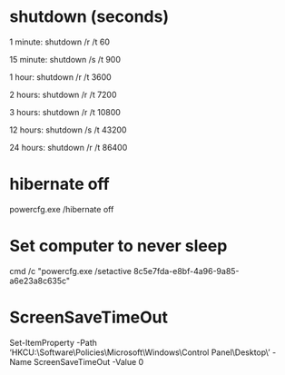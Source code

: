 # shutdown (seconds)

1 minute: shutdown /r /t 60	

15 minute: shutdown /s /t 900	

1 hour: shutdown /r /t 3600	

2 hours: shutdown /r /t 7200	

3 hours: shutdown /r /t 10800	

12 hours: shutdown /s /t 43200	

24 hours: shutdown /r /t 86400	

# hibernate off
powercfg.exe /hibernate off 

# Set computer to never sleep
cmd /c "powercfg.exe /setactive 8c5e7fda-e8bf-4a96-9a85-a6e23a8c635c"

# ScreenSaveTimeOut
Set-ItemProperty -Path ‘HKCU:\Software\Policies\Microsoft\Windows\Control Panel\Desktop\’ -Name ScreenSaveTimeOut -Value 0
